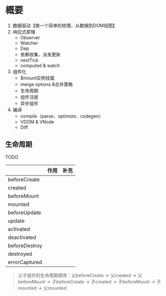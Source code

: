 # 概要

1. 数据驱动【做一个简单的梳理，从数据到DOM视图】
2. 响应式原理
   - Observer
   - Watcher
   - Dep
   - 依赖收集、派发更新
   - nextTick
   - computed & watch
3. 组件化
   - $mount实例挂载
   - merge options &合并策略
   - 生命周期
   - 组件注册
   - 异步组件
4. 编译
   - compile（parse、optimize、codegen）
   - VDOM & VNode
   - Diff



## 生命周期

TODO

|               | 作用 | 补充 |
| ------------- | ---- | ---- |
| beforeCreate  |      |      |
| created       |      |      |
| beforeMount   |      |      |
| mounted       |      |      |
| beforeUpdate  |      |      |
| update        |      |      |
| activated     |      |      |
| deactivated   |      |      |
| beforeDestroy |      |      |
| destroyed     |      |      |
| errorCaptured |      |      |

> 父子组件的生命周期顺序：父beforeCreate -> 父created -> 父beforeMount -> 子beforeCreate -> 子created -> 子beforeMount -> 子mounted -> 父mounted



